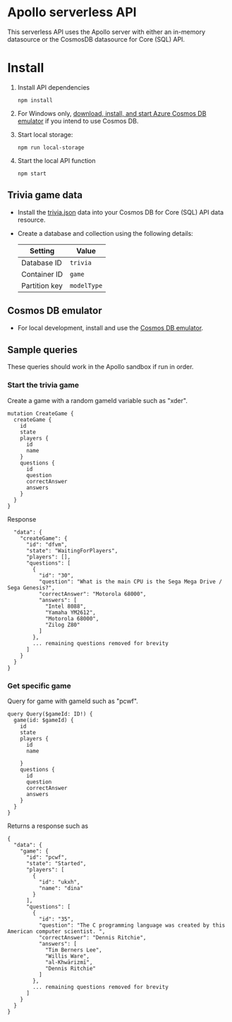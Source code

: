 # Apollo serverless API

This serverless API uses the Apollo server with either an in-memory datasource or the CosmosDB datasource for Core (SQL) API. 

# Install

1. Install API dependencies

    ```
    npm install
    ```

1. For Windows only, [download, install, and start Azure Cosmos DB emulator](https://docs.microsoft.com/en-us/azure/cosmos-db/local-emulator?tabs=ssl-netstd21#download-the-emulator) if you intend to use Cosmos DB.

1. Start local storage:

    ```
    npm run local-storage
    ```

1. Start the local API function

    ```
    npm start
    ```

## Trivia game data

* Install the [trivia.json](./trivia.json) data into your Cosmos DB for Core (SQL) API data resource.
* Create a database and collection using the following details:

    |Setting|Value|
    |--|--|
    |Database ID|`trivia`|
    |Container ID|`game`|
    |Partition key|`modelType`|

## Cosmos DB emulator

* For local development, install and use the [Cosmos DB emulator](https://aka.ms/cosmosdb-emulator). 

## Sample queries

These queries should work in the Apollo sandbox if run in order. 

### Start the trivia game

Create a game with a random gameId variable such as "xder".

```
mutation CreateGame {
  createGame {
    id
    state
    players {
      id
      name
    }
    questions {
      id
      question
      correctAnswer
      answers
    }
  }
}
```

Response

```{
  "data": {
    "createGame": {
      "id": "dfvm",
      "state": "WaitingForPlayers",
      "players": [],
      "questions": [
        {
          "id": "30",
          "question": "What is the main CPU is the Sega Mega Drive / Sega Genesis?",
          "correctAnswer": "Motorola 68000",
          "answers": [
            "Intel 8088",
            "Yamaha YM2612",
            "Motorola 68000",
            "Zilog Z80"
          ]
        },
        ... remaining questions removed for brevity
      ]
    }
  }
}
```

### Get specific game

Query for game with gameId such as "pcwf".

```
query Query($gameId: ID!) {
  game(id: $gameId) {
    id
    state
    players {
      id
      name
      
    }
    questions {
      id
      question
      correctAnswer
      answers
    }
  }
}
```

Returns a response such as 

```
{
  "data": {
    "game": {
      "id": "pcwf",
      "state": "Started",
      "players": [
        {
          "id": "ukxh",
          "name": "dina"
        }
      ],
      "questions": [
        {
          "id": "35",
          "question": "The C programming language was created by this American computer scientist. ",
          "correctAnswer": "Dennis Ritchie",
          "answers": [
            "Tim Berners Lee",
            "Willis Ware",
            "al-Khwārizmī",
            "Dennis Ritchie"
          ]
        },
        ... remaining questions removed for brevity
      ]
    }
  }
}
```